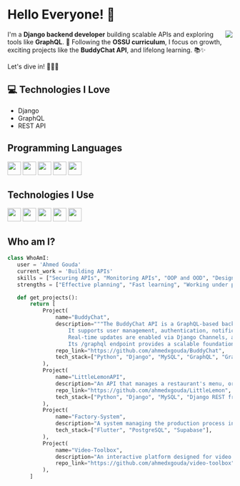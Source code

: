 # Hello Everyone! :wave:

<img src="https://github.com/user-attachments/assets/b265a8ce-4a77-4af6-802a-ffb5054dd716" align="right">


I'm a **Django backend developer** building scalable APIs and exploring tools like **GraphQL**. 🚀 Following the **OSSU curriculum**, I focus on growth, exciting projects like the **BuddyChat API**, and lifelong learning. 📚✨

Let's dive in! 👨‍💻✨

## :computer: Technologies I Love
* Django
* GraphQL
* REST API

## Programming Languages
<img src="https://github.com/user-attachments/assets/d51cdad2-8cab-41e8-b043-9f9ea5582a8d" width='30' />
<img src="https://github.com/user-attachments/assets/91cc0cd5-6b71-4b92-94eb-851cf75143c3" width='30' />
<img src="https://github.com/user-attachments/assets/f16b94ee-a7a6-443e-9340-019f732b3dac" width='30' />
<img src="https://github.com/user-attachments/assets/3268c07d-2d55-4437-b473-3ef1e0d42a85" width='30' />
<img src="https://github.com/user-attachments/assets/415d870a-1c3d-488a-8305-f498310a311c" width='30' />

 ## Technologies I Use
 <img src = 'https://github.com/user-attachments/assets/eb4d8d94-b0f9-4452-972f-ad8661b5a778' width='30'/>
 <img src = 'https://github.com/user-attachments/assets/77822a1b-8ad9-4ab9-a2da-d7eaacb7f8a4' width='30'/>
 <img src = 'https://github.com/user-attachments/assets/e60e0af0-9f13-4386-a3dc-795ed7d313b2' width='30'/>
 <img src = 'https://github.com/user-attachments/assets/f29acc53-d169-4649-a541-eb61a1011bf8' width='30'/>
 <img src = 'https://github.com/user-attachments/assets/87dda01d-6bd1-4754-b737-50fe52ba0b15' width='30'/>

 ## Who am I?
 ```python
class WhoAmI:
    user = 'Ahmed Gouda'
    current_work = 'Building APIs'
    skills = ["Securing APIs", "Monitoring APIs", "OOP and OOD", "Design patterns", "Algorithms and Data Structures"]
    strengths = ["Effective planning", "Fast learning", "Working under pressure"]

    def get_projects():
        return [
            Project(
                name="BuddyChat",
                description="""The BuddyChat API is a GraphQL-based backend built with Django for real-time communication through private and group chats.
                    It supports user management, authentication, notifications, and group features like admin roles, member handling, and archiving.
                    Real-time updates are enabled via Django Channels, and advanced features include throttling, pagination, and filtering.
                    Its /graphql endpoint provides a scalable foundation for modern chat applications.""",
                repo_link="https://github.com/ahmedxgouda/BuddyChat",
                tech_stack=["Python", "Django", "MySQL", "GraphQL", "Graphene", "Django Channels", "Django Signals"],
            ),
            Project(
                name="LittleLemonAPI",
                description="An API that manages a restaurant's menu, orders, and customers. It also provides a dashboard for the restaurant owner to manage the restaurant.",
                repo_link="https://github.com/ahmedxgouda/LittleLemon",
                tech_stack=["Python", "Django", "MySQL", "Django REST framework"],
            ),
            Project(
                name="Factory-System",
                description="A system managing the production process in a factory, including managing orders, products, and employees.",
                tech_stack=["Flutter", "PostgreSQL", "Supabase"],
            ),
            Project(
                name="Video-Toolbox",
                description="An interactive platform designed for video manipulation, offering features like merging, clipping, converting, and embedding. Stay tuned for potential additional features!",
                repo_link="https://github.com/ahmedxgouda/video-toolbox"
            ),
        ]
```
